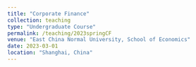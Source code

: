 ```yaml
---
title: "Corporate Finance"
collection: teaching
type: "Undergraduate Course"
permalink: /teaching/2023springCF
venue: "East China Normal University, School of Economics"
date: 2023-03-01
location: "Shanghai, China"
---
```


